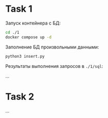 # Task 1

Запуск контейнера с БД:

```bash
cd ./1
docker compose up -d
```

Заполнение БД произвольными данными:

```bash
python3 insert.py
```

Результаты выполнения запросов в `./1/sql`:

...

# Task 2

...